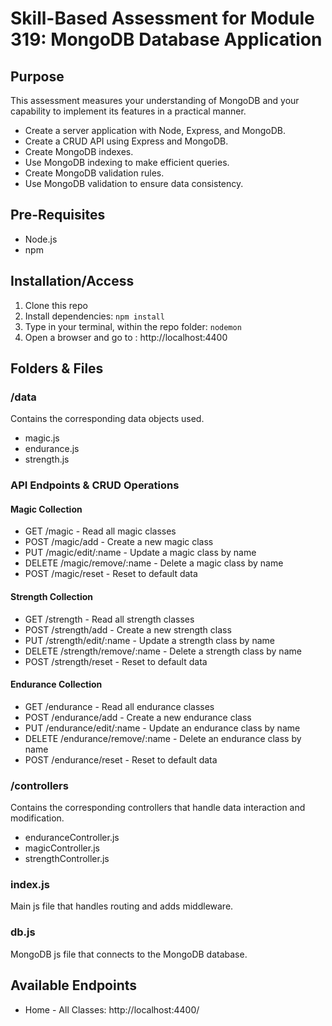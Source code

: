 # Skill-Based Assessment for Module 319: MongoDB Database Application #

## Purpose ##
This assessment measures your understanding of MongoDB and your capability to implement its features in a practical manner.

- Create a server application with Node, Express, and MongoDB.
- Create a CRUD API using Express and MongoDB.
- Create MongoDB indexes.
- Use MongoDB indexing to make efficient queries.
- Create MongoDB validation rules.
- Use MongoDB validation to ensure data consistency.

## Pre-Requisites ##

- Node.js
- npm

## Installation/Access ##

1. Clone this repo
2. Install dependencies: `npm install`
3. Type in your terminal, within the repo folder: `nodemon`
4. Open a browser and go to : http://localhost:4400


## Folders & Files ##

### /data ###

Contains the corresponding data objects used.

- magic.js
- endurance.js
- strength.js

### API Endpoints & CRUD Operations

#### Magic Collection
- GET /magic - Read all magic classes
- POST /magic/add - Create a new magic class
- PUT /magic/edit/:name - Update a magic class by name
- DELETE /magic/remove/:name - Delete a magic class by name
- POST /magic/reset - Reset to default data

#### Strength Collection
- GET /strength - Read all strength classes
- POST /strength/add - Create a new strength class
- PUT /strength/edit/:name - Update a strength class by name
- DELETE /strength/remove/:name - Delete a strength class by name
- POST /strength/reset - Reset to default data

#### Endurance Collection
- GET /endurance - Read all endurance classes
- POST /endurance/add - Create a new endurance class
- PUT /endurance/edit/:name - Update an endurance class by name
- DELETE /endurance/remove/:name - Delete an endurance class by name
- POST /endurance/reset - Reset to default data

### /controllers ###

Contains the corresponding controllers that handle data interaction and modification.

- enduranceController.js
- magicController.js
- strengthController.js


### index.js

Main js file that handles routing and adds middleware.

### db.js

MongoDB js file that connects to the MongoDB database.

## Available Endpoints

- Home - All Classes: http://localhost:4400/
